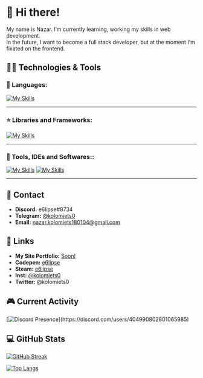 # 👋 Hi there!

My name is Nazar. I’m currently learning, working my skills in web development. <br>
In the future, I want to become a full stack developer, but at the moment I'm fixated on the frontend.

## :man_technologist: Technologies & Tools

### 🧬 Languages: <br>

[![My Skills](https://skillicons.dev/icons?i=html,css,js,ts)](https://skillicons.dev)

___
### ⭐️  Libraries and Frameworks: <br>

[![My Skills](https://skillicons.dev/icons?i=scss,bootstrap,react)](https://skillicons.dev)

___
### 🔧 Tools, IDEs and Softwares:: <br>

[![My Skills](https://skillicons.dev/icons?i=vscode&theme=dark,github&theme=dark,git&theme=dark,figma&theme=dark,blender&theme=dark)](https://skillicons.dev)
[![My Skills](https://skillicons.dev/icons?i=vscode,github,git,npm,firgma,blender)](https://skillicons.dev)

___

## 🤝 Contact

* <b>Discord:</b> e6lipse#8734 <br>
* <b>Telegram:</b> <a href='https://t.me/kolomiets0'>@kolomiets0</a> <br>
* <b>Email:</b> nazar.kolomiets180104@gmail.com <br>

## 🔗 Links

* <b>My Site Portfolio:</b> <a href="">Soon!</a>
* <b>Codepen:</b> <a href='https://codepen.io/e6lipse'>e6lipse</a>
* <b>Steam:</b> <a href='https://steamcommunity.com/profiles/76561198314421690/'>e6lipse</a>
* <b>Inst:</b> <a href='https://www.instagram.com/kolomiets0/'>@kolomiets0</a>
* <b>Twitter:</b> @kolomiets0

## 🎮 Current Activity

[![Discord Presence](https://lanyard-profile-readme.vercel.app/api/404990802801065985?theme=dark&borderRadius=30px&idleMessage=Probably%20doing%20something%20else...)](https://discord.com/users/404990802801065985)

## 💻 GitHub Stats

[![GitHub Streak](http://github-readme-streak-stats.herokuapp.com?user=e6lipse&theme=synthwave&hide_border=true&date_format=M%20j%5B%2C%20Y%5D&ring=5E366A&fire=FED337&currStreakNum=FED337&currStreakLabel=FED337&sideNums=5E366A&sideLabels=FED337&dates=FFFFFF&background=282A36)](https://git.io/streak-stats)

[![Top Langs](https://github-readme-stats.vercel.app/api/top-langs/?username=e6lipse&layout=compact)](https://github.com/anuraghazra/github-readme-stats)
